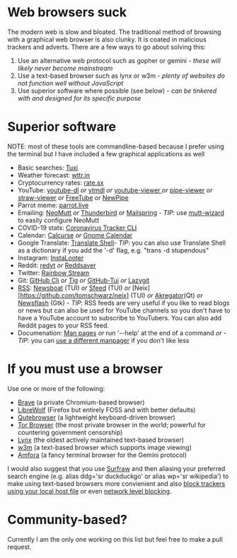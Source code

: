 # Web browsers suck
The modern web is slow and bloated. The traditional method of browsing with a graphical web browser is also clunky. It is coated in malicious trackers and adverts. There are a few ways to go about solving this:
1. Use an alternative web protocol such as gopher or gemini - _these will likely never become mainstream_
2. Use a text-based browser such as lynx or w3m - _plenty of websites do not function well without JavaScript_
3. Use superior software where possible (see below) - _can be tinkered with and designed for its specific purpose_

# Superior software
NOTE: most of these tools are commandline-based because I prefer using the terminal but I have included a few graphical applications as well
* Basic searches: [Tuxi](https://github.com/Bugswriter/tuxi)
* Weather forecast: [wttr.in](https://github.com/chubin/wttr.in)
* Cryptocurrency rates: [rate.sx](https://github.com/chubin/rate.)
* YouTube: [youtube-dl](https://github.com/ytdl-org/youtube-dl)  _or_ [ytmdl](https://github.com/deepjyoti30/ytmdl)  _or_ [youtube-viewer ](https://github.com/trizen/youtube-viewer)_or_ [pipe-viewer](https://github.com/trizen/pipe-viewer)  _or_ [straw-viewer](https://github.com/trizen/straw-viewer)  _or_ [FreeTube](https://github.com/FreeTubeApp/FreeTube)  _or_ [NewPipe](https://github.com/TeamNewPipe/NewPipe)
* Parrot meme: [parrot.live](https://github.com/hugomd/parrot.live)
* Emailing: [NeoMutt](https://github.com/neomutt/neomutt) _or_ [Thunderbird](https://www.thunderbird.net/en-GB/) _or_ [Mailspring](https://github.com/Foundry376/Mailspring) - _TIP_: use [mutt-wizard](https://github.com/LukeSmithxyz/mutt-wizar) to easily configure NeoMutt
* COVID-19 stats: [Coronavirus Tracker CLI](https://github.com/sagarkarira/coronavirus-tracker-cli)
* Calendar: [Calcurse](https://github.com/lfos/calcurse) _or_ [Gnome Calendar](https://wiki.gnome.org/Apps/Calendar)
* Google Translate: [Translate Shell](https://github.com/soimort/translate-shell)- _TIP_: you can also use Translate Shell as a dictionary if you add the '-d' flag, e.g. "trans -d stupendous"
* Instagram: [InstaLooter](https://github.com/althonos/InstaLooter)
* Reddit: [redyt](https://github.com/Bugswriter/redyt) _or_ [Reddsaver](https://github.com/manojkarthick/reddsaver)
* Twitter: [Rainbow Stream](https://github.com/orakaro/rainbowstream)
* Git: [GitHub Cli](https://github.com/cli/cli) _or_ [Tig](https://github.com/jonas/tig) _or_ [GitHub-Tui](https://github.com/skanehira/github-tui) _or_ [Lazygit](https://github.com/jesseduffield/lazygit)
* [RSS](): [Newsboat](https://github.com/newsboat/newsboat) (TUI) _or_ [Sfeed](https://codemadness.org/sfeed-simple-feed-parser.html) (TUI) _or_ [Neix][https://github.com/tomschwarz/neix] (TUI) _or_ [Akregator](https://userbase.kde.org/Akregator)(Qt) _or_ [Newsflash](https://gitlab.com/news-flash/news_flash_gtk) (Gtk) - _TIP_: RSS feeds are very useful if you like to read blogs or news but can also be used for YouTube channels so you don't have to have a YouTube account to subscribe to YouTubers. You can also add Reddit pages to your RSS feed.
* Documenation: [Man pages](https://en.wikipedia.org/wiki/Man_page) _or_ run '--help' at the end of a command _or_ - _TIP_: you can [use a different manpager](https://www.youtube.com/watch?v=ab3rY0X5kD4) if you don't like less

# If you must use a browser
Use one or more of the following:
* [Brave](https://brave.com/) (a private Chromium-based browser)
* [LibreWolf](https://librewolf-community.gitlab.io/) (Firefox but entirely FOSS and with better defaults)
* [Qutebrowser](https://qutebrowser.org/) (a lightweight keyboard-driven browser)
* [Tor Browser](https://www.torproject.org/) (the most private browser in the world; powerful for countering government censorship)
* [Lynx](https://lynx.browser.org/) (the oldest actively maintained text-based browser)
* [w3m](http://w3m.sourceforge.net/) (a text-based browser which supports image viewing)
* [Amfora](https://github.com/makeworld-the-better-one/amfora) (a fancy terminal browser for the Gemini protocol)

I would also suggest that you use [Surfraw](https://gitlab.com/surfraw/Surfraw/) and then aliasing your preferred search engine (e.g. alias ddg='sr duckduckgo' or alias wp='sr wikipedia') to make using text-based browsers more convienient and also [block trackers using your local host file](https://www.youtube.com/watch?v=VPfpCVW7ZvM) or even [network level blocking](https://pi-hole.net/).

# Community-based?
Currently I am the only one working on this list but feel free to make a pull request.
